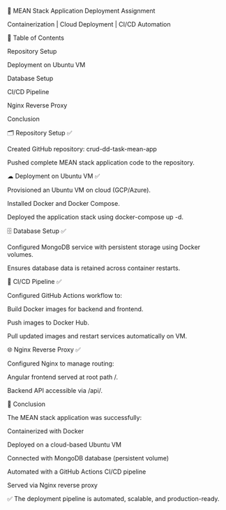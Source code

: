 🚀 MEAN Stack Application Deployment Assignment

Containerization | Cloud Deployment | CI/CD Automation

📑 Table of Contents

Repository Setup

Deployment on Ubuntu VM

Database Setup

CI/CD Pipeline

Nginx Reverse Proxy

Conclusion

🗂 Repository Setup ✅

Created GitHub repository: crud-dd-task-mean-app

Pushed complete MEAN stack application code to the repository.

☁ Deployment on Ubuntu VM ✅

Provisioned an Ubuntu VM on cloud (GCP/Azure).

Installed Docker and Docker Compose.

Deployed the application stack using docker-compose up -d.

🗄 Database Setup ✅

Configured MongoDB service with persistent storage using Docker volumes.

Ensures database data is retained across container restarts.

🔄 CI/CD Pipeline ✅

Configured GitHub Actions workflow to:

Build Docker images for backend and frontend.

Push images to Docker Hub.

Pull updated images and restart services automatically on VM.

🌐 Nginx Reverse Proxy ✅

Configured Nginx to manage routing:

Angular frontend served at root path /.

Backend API accessible via /api/.

🏁 Conclusion

The MEAN stack application was successfully:

Containerized with Docker

Deployed on a cloud-based Ubuntu VM

Connected with MongoDB database (persistent volume)

Automated with a GitHub Actions CI/CD pipeline

Served via Nginx reverse proxy

✅ The deployment pipeline is automated, scalable, and production-ready.
